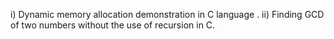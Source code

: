 i) Dynamic memory allocation demonstration in C language . 
ii) Finding GCD of two numbers without the use of recursion in C.

